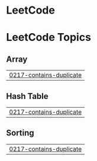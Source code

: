 # LeetCode
<!---LeetCode Topics Start-->
# LeetCode Topics
## Array
|  |
| ------- |
| [0217-contains-duplicate](https://github.com/B-Bazinga/LeetCode/tree/master/0217-contains-duplicate) |
## Hash Table
|  |
| ------- |
| [0217-contains-duplicate](https://github.com/B-Bazinga/LeetCode/tree/master/0217-contains-duplicate) |
## Sorting
|  |
| ------- |
| [0217-contains-duplicate](https://github.com/B-Bazinga/LeetCode/tree/master/0217-contains-duplicate) |
<!---LeetCode Topics End-->